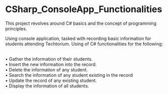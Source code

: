 # CSharp_ConsoleApp_Functionalities

This project revolves around C# basics and the concept of programming principles.

Using console application, tasked with recording basic information for students attending Techtorium. Using of C# functionalities for the following:

<br>• Gather the information of their students.
<br>• Insert the new information into the record.
<br>• Delete the information of any student.
<br>• Search the information of any student existing in the record
<br>• Update the record of any existing student.
<br>• Display the information of all students.
